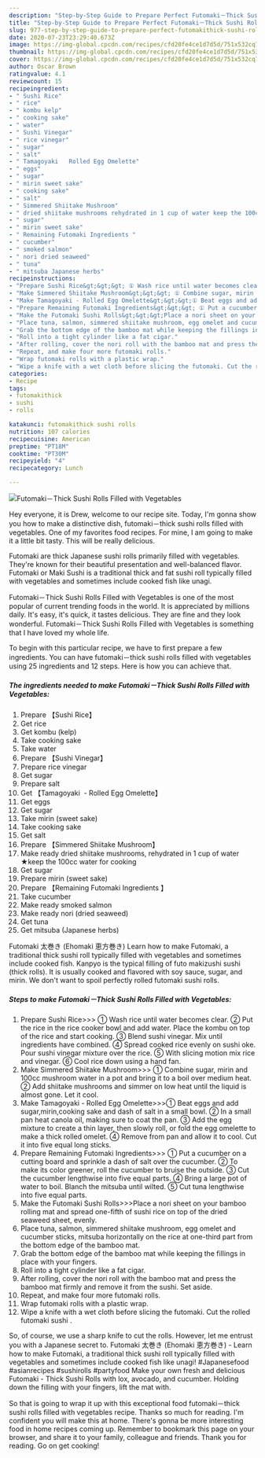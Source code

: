 ```yaml
---
description: "Step-by-Step Guide to Prepare Perfect Futomaki－Thick Sushi Rolls Filled with Vegetables"
title: "Step-by-Step Guide to Prepare Perfect Futomaki－Thick Sushi Rolls Filled with Vegetables"
slug: 977-step-by-step-guide-to-prepare-perfect-futomakithick-sushi-rolls-filled-with-vegetables
date: 2020-07-23T23:29:40.673Z
image: https://img-global.cpcdn.com/recipes/cfd20fe4ce1d7d5d/751x532cq70/futomaki－thick-sushi-rolls-filled-with-vegetables-recipe-main-photo.jpg
thumbnail: https://img-global.cpcdn.com/recipes/cfd20fe4ce1d7d5d/751x532cq70/futomaki－thick-sushi-rolls-filled-with-vegetables-recipe-main-photo.jpg
cover: https://img-global.cpcdn.com/recipes/cfd20fe4ce1d7d5d/751x532cq70/futomaki－thick-sushi-rolls-filled-with-vegetables-recipe-main-photo.jpg
author: Oscar Brown
ratingvalue: 4.1
reviewcount: 15
recipeingredient:
- " Sushi Rice"
- " rice"
- " kombu kelp"
- " cooking sake"
- " water"
- " Sushi Vinegar"
- " rice vinegar"
- " sugar"
- " salt"
- " Tamagoyaki   Rolled Egg Omelette"
- " eggs"
- " sugar"
- " mirin sweet sake"
- " cooking sake"
- " salt"
- " Simmered Shiitake Mushroom"
- " dried shiitake mushrooms rehydrated in 1 cup of water keep the 100cc water for cooking"
- " sugar"
- " mirin sweet sake"
- " Remaining Futomaki Ingredients "
- " cucumber"
- " smoked salmon"
- " nori dried seaweed"
- " tuna"
- " mitsuba Japanese herbs"
recipeinstructions:
- "Prepare Sushi Rice&gt;&gt;&gt; ① Wash rice until water becomes clear. ② Put the rice in the rice cooker bowl and add water. Place the kombu on top of the rice and start cooking. ③ Blend sushi vinegar. Mix until ingredients have combined. ④ Spread cooked rice evenly on sushi oke. Pour sushi vinegar mixture over the rice. ⑤ With slicing motion mix rice and vinegar. ⑥ Cool rice down using a hand fan."
- "Make Simmered Shiitake Mushroom&gt;&gt;&gt; ① Combine sugar, mirin and 100cc mushroom water in a pot and bring it to a boil over medium heat. ② Add shiitake mushrooms and simmer on low heat until the liquid is almost gone. Let it cool."
- "Make Tamagoyaki - Rolled Egg Omelette&gt;&gt;&gt;① Beat eggs and add sugar,mirin,cooking sake and dash of salt in a small bowl. ② In a small pan heat canola oil, making sure to coat the pan. ③ Add the egg mixture to create a thin layer, then slowly roll, or fold the egg omelette to make a thick rolled omelet. ④ Remove from pan and allow it to cool. Cut it into five equal long sticks."
- "Prepare Remaining Futomaki Ingredients&gt;&gt;&gt; ① Put a cucumber on a cutting board and sprinkle a dash of salt over the cucumber. ② To make its color greener, roll the cucumber to bruise the outside. ③ Cut the cucumber lengthwise into five equal parts. ④ Bring a large pot of water to boil. Blanch the mitsuba until wilted. ⑤ Cut tuna lengthwise into five equal parts."
- "Make the Futomaki Sushi Rolls&gt;&gt;&gt;Place a nori sheet on your bamboo rolling mat and spread one-fifth of sushi rice on top of the dried seaweed sheet, evenly."
- "Place tuna, salmon, simmered shiitake mushroom, egg omelet and cucumber sticks, mitsuba horizontally on the rice at one-third part from the bottom edge of the bamboo mat."
- "Grab the bottom edge of the bamboo mat while keeping the fillings in place with your fingers."
- "Roll into a tight cylinder like a fat cigar."
- "After rolling, cover the nori roll with the bamboo mat and press the bamboo mat firmly and remove it from the sushi. Set aside."
- "Repeat, and make four more futomaki rolls."
- "Wrap futomaki rolls with a plastic wrap."
- "Wipe a knife with a wet cloth before slicing the futomaki. Cut the rolled futomaki sushi ."
categories:
- Recipe
tags:
- futomakithick
- sushi
- rolls

katakunci: futomakithick sushi rolls 
nutrition: 107 calories
recipecuisine: American
preptime: "PT18M"
cooktime: "PT30M"
recipeyield: "4"
recipecategory: Lunch

---
```



![Futomaki－Thick Sushi Rolls Filled with Vegetables](https://img-global.cpcdn.com/recipes/cfd20fe4ce1d7d5d/751x532cq70/futomaki－thick-sushi-rolls-filled-with-vegetables-recipe-main-photo.jpg)

Hey everyone, it is Drew, welcome to our recipe site. Today, I'm gonna show you how to make a distinctive dish, futomaki－thick sushi rolls filled with vegetables. One of my favorites food recipes. For mine, I am going to make it a little bit tasty. This will be really delicious.

Futomaki are thick Japanese sushi rolls primarily filled with vegetables. They&#39;re known for their beautiful presentation and well-balanced flavor. Futomaki or Maki Sushi is a traditional thick and fat sushi roll typically filled with vegetables and sometimes include cooked fish like unagi.

Futomaki－Thick Sushi Rolls Filled with Vegetables is one of the most popular of current trending foods in the world. It is appreciated by millions daily. It's easy, it's quick, it tastes delicious. They are fine and they look wonderful. Futomaki－Thick Sushi Rolls Filled with Vegetables is something that I have loved my whole life.


To begin with this particular recipe, we have to first prepare a few ingredients. You can have futomaki－thick sushi rolls filled with vegetables using 25 ingredients and 12 steps. Here is how you can achieve that.

<!--inarticleads1-->

##### The ingredients needed to make Futomaki－Thick Sushi Rolls Filled with Vegetables:

1. Prepare  【Sushi Rice】
1. Get  rice
1. Get  kombu (kelp)
1. Take  cooking sake
1. Take  water
1. Prepare  【Sushi Vinegar】
1. Prepare  rice vinegar
1. Get  sugar
1. Prepare  salt
1. Get  【Tamagoyaki  - Rolled Egg Omelette】
1. Get  eggs
1. Get  sugar
1. Take  mirin (sweet sake)
1. Take  cooking sake
1. Get  salt
1. Prepare  【Simmered Shiitake Mushroom】
1. Make ready  dried shiitake mushrooms, rehydrated in 1 cup of water ★keep the 100cc water for cooking
1. Get  sugar
1. Prepare  mirin (sweet sake)
1. Prepare  【Remaining Futomaki Ingredients 】
1. Take  cucumber
1. Make ready  smoked salmon
1. Make ready  nori (dried seaweed)
1. Get  tuna
1. Get  mitsuba (Japanese herbs)


Futomaki 太巻き (Ehomaki 恵方巻き) Learn how to make Futomaki, a traditional thick sushi roll typically filled with vegetables and sometimes include cooked fish. Kanpyo is the typical filling of futo makizushi sushi (thick rolls). It is usually cooked and flavored with soy sauce, sugar, and mirin. We don&#39;t want to spoil perfectly rolled futomaki sushi rolls. 

<!--inarticleads2-->

##### Steps to make Futomaki－Thick Sushi Rolls Filled with Vegetables:

1. Prepare Sushi Rice&gt;&gt;&gt; ① Wash rice until water becomes clear. ② Put the rice in the rice cooker bowl and add water. Place the kombu on top of the rice and start cooking. ③ Blend sushi vinegar. Mix until ingredients have combined. ④ Spread cooked rice evenly on sushi oke. Pour sushi vinegar mixture over the rice. ⑤ With slicing motion mix rice and vinegar. ⑥ Cool rice down using a hand fan.
1. Make Simmered Shiitake Mushroom&gt;&gt;&gt; ① Combine sugar, mirin and 100cc mushroom water in a pot and bring it to a boil over medium heat. ② Add shiitake mushrooms and simmer on low heat until the liquid is almost gone. Let it cool.
1. Make Tamagoyaki - Rolled Egg Omelette&gt;&gt;&gt;① Beat eggs and add sugar,mirin,cooking sake and dash of salt in a small bowl. ② In a small pan heat canola oil, making sure to coat the pan. ③ Add the egg mixture to create a thin layer, then slowly roll, or fold the egg omelette to make a thick rolled omelet. ④ Remove from pan and allow it to cool. Cut it into five equal long sticks.
1. Prepare Remaining Futomaki Ingredients&gt;&gt;&gt; ① Put a cucumber on a cutting board and sprinkle a dash of salt over the cucumber. ② To make its color greener, roll the cucumber to bruise the outside. ③ Cut the cucumber lengthwise into five equal parts. ④ Bring a large pot of water to boil. Blanch the mitsuba until wilted. ⑤ Cut tuna lengthwise into five equal parts.
1. Make the Futomaki Sushi Rolls&gt;&gt;&gt;Place a nori sheet on your bamboo rolling mat and spread one-fifth of sushi rice on top of the dried seaweed sheet, evenly.
1. Place tuna, salmon, simmered shiitake mushroom, egg omelet and cucumber sticks, mitsuba horizontally on the rice at one-third part from the bottom edge of the bamboo mat.
1. Grab the bottom edge of the bamboo mat while keeping the fillings in place with your fingers.
1. Roll into a tight cylinder like a fat cigar.
1. After rolling, cover the nori roll with the bamboo mat and press the bamboo mat firmly and remove it from the sushi. Set aside.
1. Repeat, and make four more futomaki rolls.
1. Wrap futomaki rolls with a plastic wrap.
1. Wipe a knife with a wet cloth before slicing the futomaki. Cut the rolled futomaki sushi .


So, of course, we use a sharp knife to cut the rolls. However, let me entrust you with a Japanese secret to. Futomaki 太巻き (Ehomaki 恵方巻き) - Learn how to make Futomaki, a traditional thick sushi roll typically filled with vegetables and sometimes include cooked fish like unagi! #Japanesefood #asianrecipes #sushirolls #partyfood Make your own fresh and delicious Futomaki - Thick Sushi Rolls with lox, avocado, and cucumber. Holding down the filling with your fingers, lift the mat with. 

So that is going to wrap it up with this exceptional food futomaki－thick sushi rolls filled with vegetables recipe. Thanks so much for reading. I'm confident you will make this at home. There's gonna be more interesting food in home recipes coming up. Remember to bookmark this page on your browser, and share it to your family, colleague and friends. Thank you for reading. Go on get cooking!
